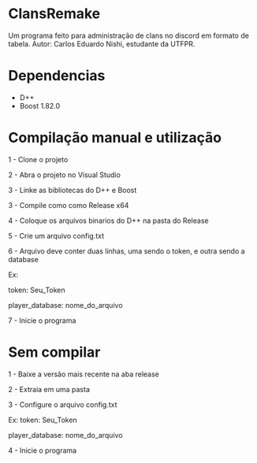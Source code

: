 # ClansRemake
Um programa feito para administração de clans no discord em formato de tabela.
Autor: Carlos Eduardo Nishi, estudante da UTFPR.

# Dependencias
- D++
- Boost 1.82.0
  
# Compilação manual e utilização
1 - Clone o projeto

2 - Abra o projeto no Visual Studio

3 - Linke as bibliotecas do D++ e Boost

3 - Compile como como Release x64

4 - Coloque os arquivos binarios do D++ na pasta do Release

5 - Crie um arquivo config.txt

6 - Arquivo deve conter duas linhas, uma sendo o token, e outra sendo a database

Ex:

token: Seu_Token

player_database: nome_do_arquivo

7 - Inicie o programa

# Sem compilar

1 - Baixe a versão mais recente na aba release

2 - Extraia em uma pasta

3 - Configure o arquivo config.txt

Ex:
token: Seu_Token

player_database: nome_do_arquivo

4 - Inicie o programa

